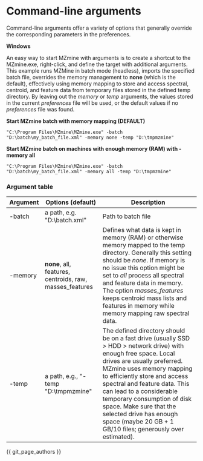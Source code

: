 # Command-line arguments
Command-line arguments offer a variety of options that generally override the corresponding parameters in the preferences.

**Windows**

An easy way to start MZmine with arguments is to create a shortcut to the MZmine.exe, right-click, and define the target with additional arguments. This example runs MZMine in batch mode (headless), imports the specified batch file, overrides the memory management to **none** (which is the default), effectively using memory mapping to store and access spectral, centroid, and feature data from temporary files stored in the defined temp directory. By leaving out the _memory_ or _temp_ arguments, the values stored in the current _preferences_ file will be used, or the default values if no _preferences_ file was found.  

**Start MZmine batch with memory mapping (**DEFAULT**)**
```
"C:\Program Files\MZmine\MZmine.exe" -batch "D:\batch\my_batch_file.xml" -memory none -temp "D:\tmpmzmine"
```


**Start MZmine batch on machines with enough memory (RAM) with -memory all**
```
"C:\Program Files\MZmine\MZmine.exe" -batch "D:\batch\my_batch_file.xml" -memory all -temp "D:\tmpmzmine"
```

### Argument table

| Argument | Options (**default**) | Description |
| --- | --- | --- |
| -batch | a path, e.g. "D:\batch.xml" | Path to batch file |
| -memory | **none**, all, features, centroids, raw, masses_features | Defines what data is kept in memory (RAM) or otherwise memory mapped to the temp directory. Generally this setting should be _none_. If memory is no issue this option might be set to _all_ process all spectral and feature data in memory. The option _masses_features_ keeps centroid mass lists and features in memory while memory mapping raw spectral data. |
| -temp | a path, e.g., "-temp "D:\tmpmzmine\" | The defined directory should be on a fast drive (usually SSD > HDD > network drive) with enough free space. Local drives are usually preferred. MZmine uses memory mapping to efficiently store and access spectral and feature data. This can lead to a considerable temporary consumption of disk space. Make sure that the selected drive has enough space (maybe 20 GB + 1 GB/10 files; generously over estimated). |

{{ git_page_authors }}